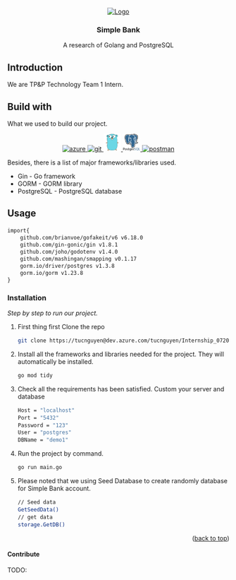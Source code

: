 <!-- PROJECT LOGO -->
<br />
<div align="center">
  <a href="https://www.tpptechnology.com/">
    <img src="internBE.com/pkg/logo.png" alt="Logo" width="80" height="80">
  </a>
    <a name="readme-top"></a>

  <h3 align="center">Simple Bank</h3>

  <p align="center">
    A research of Golang and PostgreSQL 
    <br />
  </p>
</div>

## Introduction

We are TP&P Technology Team 1 Intern.

## Build with

What we used to build our project.

<p align="center"><a href="https://azure.microsoft.com/en-in/" target="_blank" rel="noreferrer"> <img src="https://www.vectorlogo.zone/logos/microsoft_azure/microsoft_azure-icon.svg" alt="azure" width="40" height="40"/> </a> <a href="https://git-scm.com/" target="_blank" rel="noreferrer"> <img src="https://www.vectorlogo.zone/logos/git-scm/git-scm-icon.svg" alt="git" width="40" height="40"/> </a> <a href="https://golang.org" target="_blank" rel="noreferrer"> <img src="https://raw.githubusercontent.com/devicons/devicon/master/icons/go/go-original.svg" alt="go" width="40" height="40"/> </a> <a href="https://www.postgresql.org" target="_blank" rel="noreferrer"> <img src="https://raw.githubusercontent.com/devicons/devicon/master/icons/postgresql/postgresql-original-wordmark.svg" alt="postgresql" width="40" height="40"/> </a> <a href="https://postman.com" target="_blank" rel="noreferrer"> <img src="https://www.vectorlogo.zone/logos/getpostman/getpostman-icon.svg" alt="postman" width="40" height="40"/> </a>

Besides, there is a list of major frameworks/libraries used.

- Gin - Go framework
- GORM - GORM library
- PostgreSQL - PostgreSQL database

## Usage

    import{
        github.com/brianvoe/gofakeit/v6 v6.18.0
        github.com/gin-gonic/gin v1.8.1
        github.com/joho/godotenv v1.4.0
        github.com/mashingan/smapping v0.1.17
        gorm.io/driver/postgres v1.3.8
        gorm.io/gorm v1.23.8
    }

### Installation

_Step by step to run our project._

1.  First thing first Clone the repo
    ```sh
    git clone https://tucnguyen@dev.azure.com/tucnguyen/Internship_072022/_git/Internship_072022
    ```
2.  Install all the frameworks and libraries needed for the project. They will automatically be installed.
    ```sh
    go mod tidy
    ```
3.  Check all the requirements has been satisfied. Custom your server and
    database

    ```sh
    Host = "localhost"
    Port = "5432"
    Password = "123"
    User = "postgres"
    DBName = "demo1"
    ```

4.  Run the project by command.

    ```sh
    go run main.go
    ```

5.  Please noted that we using Seed Database to create randomly database for Simple Bank account.

    ```sh
    // Seed data
    GetSeedData()
    // get data
    storage.GetDB()
    ```

<p align="right">(<a href="#readme-top">back to top</a>)</p>

#### Contribute

TODO:
